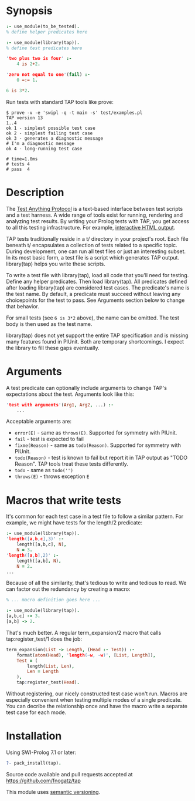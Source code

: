 # Synopsis

```prolog
:- use_module(to_be_tested).
% define helper predicates here

:- use_module(library(tap)).
% define test predicates here

'two plus two is four' :-
    4 is 2+2.

'zero not equal to one'(fail) :-
    0 =:= 1.

6 is 3*2.
```

Run tests with standard TAP tools like prove:

```shell
$ prove -v -e 'swipl -q -t main -s' test/examples.pl
TAP version 13
1..4
ok 1 - simplest possible test case
ok 2 - simplest failing test case
ok 3 - generates a diagnostic message
# I'm a diagnostic message
ok 4 - long-running test case

# time=1.0ms
# tests 4
# pass  4
```

# Description

The [Test Anything Protocol](http://testanything.org/) is a text-based
interface between test scripts and a test harness.  A wide range of
tools exist for running, rendering and analyzing test results.  By
writing your Prolog tests with TAP, you get access to all this
testing infrastructure.  For example,
[interactive HTML output](http://www.spurkis.org/TAP-Formatter-HTML/test-output.html).

TAP tests traditionally reside in a t/ directory in your project's
root.  Each file beneath t/ encapsulates a collection of tests related
to a specific topic. During development, one can run all test files or
just an interesting subset.  In its most basic form, a test file is a
script which generates TAP output.  library(tap) helps you
write these scripts.

To write a test file with library(tap), load all code that you'll need
for testing.  Define any helper predicates.  Then load library(tap).
All predicates defined after loading library(tap) are considered test
cases.  The predicate's name is the test name.  By default, a
predicate must succeed without leaving any choicepoints for the test
to pass.  See Arguments section below to change that behavior.

For small tests (see `6 is 3*2` above), the name can be omitted.  The
test body is then used as the test name.

library(tap) does not yet support the entire TAP specification and is
missing many features found in PlUnit.  Both are temporary shortcomings.
I expect the library to fill these gaps eventually.

# Arguments

A test predicate can optionally include arguments to change TAP's
expectations about the test.  Arguments look like this:

```prolog
'test with arguments'(Arg1, Arg2, ...) :-
    ...
```

Acceptable arguments are:

  * `error(E)` - same as `throws(E)`. Supported for symmetry with PlUnit.
  * `fail` - test is expected to fail
  * `fixme(Reason)` - same as `todo(Reason)`. Supported for symmetry with PlUnit.
  * `todo(Reason)` - test is known to fail but report it in TAP output as "TODO Reason".  TAP tools treat these tests differently.
  * `todo` - same as `todo('')`
  * `throws(E)` - throws exception `E`

# Macros that write tests

It's common for each test case in a test file to follow a similar pattern.
For example, we might have tests for the length/2 predicate:

```prolog
:- use_module(library(tap)).
'length([a,b,c],3)' :-
    length([a,b,c], N),
    N = 3.
'length([a,b],2)' :-
    length([a,b], N),
    N = 2.
...
```

Because of all the similarity, that's tedious to write and tedious to
read.  We can factor out the redundancy by creating a macro:

```prolog
% ... macro definition goes here ...

:- use_module(library(tap)).
[a,b,c] -> 3.
[a,b] -> 2.
```

That's much better.  A regular term_expansion/2 macro that calls
tap:register_test/1 does the job:

```prolog
term_expansion(List -> Length, (Head :- Test)) :-
    format(atom(Head), 'length(~w, ~w)', [List, Length]),
    Test = (
        length(List, Len),
        Len = Length
    ),
    tap:register_test(Head).
```

Without registering, our nicely constructed test case won't run.  Macros are
especially convenient when testing multiple modes of a single predicate.  You
can decribe the relationship once and have the macro write a separate test case
for each mode.

# Installation

Using SWI-Prolog 7.1 or later:

```prolog
?- pack_install(tap).
```

Source code available and pull requests accepted at
https://github.com/fnogatz/tap

This module uses [semantic versioning](http://semver.org/).

